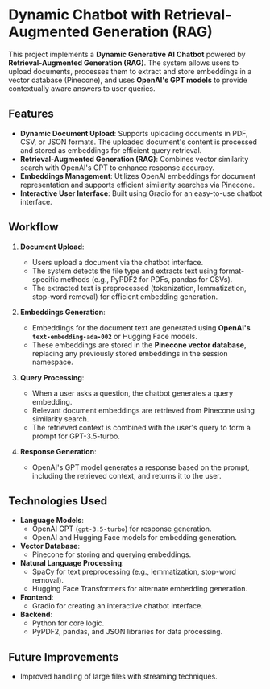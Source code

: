 
# Dynamic Chatbot with Retrieval-Augmented Generation (RAG)

This project implements a **Dynamic Generative AI Chatbot** powered by **Retrieval-Augmented Generation (RAG)**. The system allows users to upload documents, processes them to extract and store embeddings in a vector database (Pinecone), and uses **OpenAI's GPT models** to provide contextually aware answers to user queries. 

## Features

- **Dynamic Document Upload**: Supports uploading documents in PDF, CSV, or JSON formats. The uploaded document's content is processed and stored as embeddings for efficient query retrieval.
- **Retrieval-Augmented Generation (RAG)**: Combines vector similarity search with OpenAI's GPT to enhance response accuracy.
- **Embeddings Management**: Utilizes OpenAI embeddings for document representation and supports efficient similarity searches via Pinecone.
- **Interactive User Interface**: Built using Gradio for an easy-to-use chatbot interface.

## Workflow

1. **Document Upload**:
   - Users upload a document via the chatbot interface.
   - The system detects the file type and extracts text using format-specific methods (e.g., PyPDF2 for PDFs, pandas for CSVs).
   - The extracted text is preprocessed (tokenization, lemmatization, stop-word removal) for efficient embedding generation.

2. **Embeddings Generation**:
   - Embeddings for the document text are generated using **OpenAI's `text-embedding-ada-002`** or Hugging Face models.
   - These embeddings are stored in the **Pinecone vector database**, replacing any previously stored embeddings in the session namespace.

3. **Query Processing**:
   - When a user asks a question, the chatbot generates a query embedding.
   - Relevant document embeddings are retrieved from Pinecone using similarity search.
   - The retrieved context is combined with the user's query to form a prompt for GPT-3.5-turbo.

4. **Response Generation**:
   - OpenAI's GPT model generates a response based on the prompt, including the retrieved context, and returns it to the user.

## Technologies Used

- **Language Models**:
  - OpenAI GPT (`gpt-3.5-turbo`) for response generation.
  - OpenAI and Hugging Face models for embedding generation.
- **Vector Database**:
  - Pinecone for storing and querying embeddings.
- **Natural Language Processing**:
  - SpaCy for text preprocessing (e.g., lemmatization, stop-word removal).
  - Hugging Face Transformers for alternate embedding generation.
- **Frontend**:
  - Gradio for creating an interactive chatbot interface.
- **Backend**:
  - Python for core logic.
  - PyPDF2, pandas, and JSON libraries for data processing.



## Future Improvements

- Improved handling of large files with streaming techniques.



